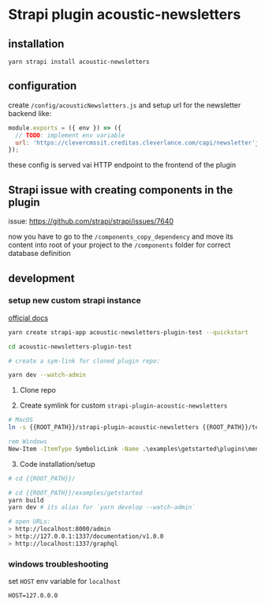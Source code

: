 # Strapi plugin acoustic-newsletters

## installation
```
yarn strapi install acoustic-newsletters
```

## configuration
create `/config/acousticNewsletters.js` and setup url for the newsletter backend like:

```javascript
module.exports = ({ env }) => ({
  // TODO: implement env variable
  url: 'https://clevercmssit.creditas.cleverlance.com/capi/newsletter'jj
});

```
these config is served vai HTTP endpoint to the frontend of the plugin

## Strapi issue with creating components in the plugin
issue: https://github.com/strapi/strapi/issues/7640

now you have to go to the `/components_copy_dependency` and move its content into root of your project to the `/components` folder 
for correct database definition



## development 

### setup new custom strapi instance

[official docs](https://strapi.io/documentation/3.0.0-beta.x/installation/cli.html)
```sh
yarn create strapi-app acoustic-newsletters-plugin-test --quickstart

cd acoustic-newsletters-plugin-test

# create a sym-link for cloned plugin repo:

yarn dev --watch-admin

```

1. Clone repo

2. Create symlink for custom `strapi-plugin-acoustic-newsletters`

```sh
# MacOS
ln -s {{ROOT_PATH}}/strapi-plugin-acoustic-newsletters {{ROOT_PATH}}/test-plugins/plugins/acoustic-newsletters

```

```bat
rem Windows
New-Item -ItemType SymbolicLink -Name .\examples\getstarted\plugins\menu -Target .\packages\strapi-plugin-menu\
```

3. Code installation/setup

```sh
# cd {{ROOT_PATH}}/

# cd {{ROOT_PATH}}/examples/getstarted
yarn build
yarn dev # its alias for `yarn develop --watch-admin`

# open URLs:
> http://localhost:8000/admin
> http://127.0.0.1:1337/documentation/v1.0.0
> http://localhost:1337/graphql
```

### windows troubleshooting

set `HOST` env variable for `localhost`

`HOST=127.0.0.0`
